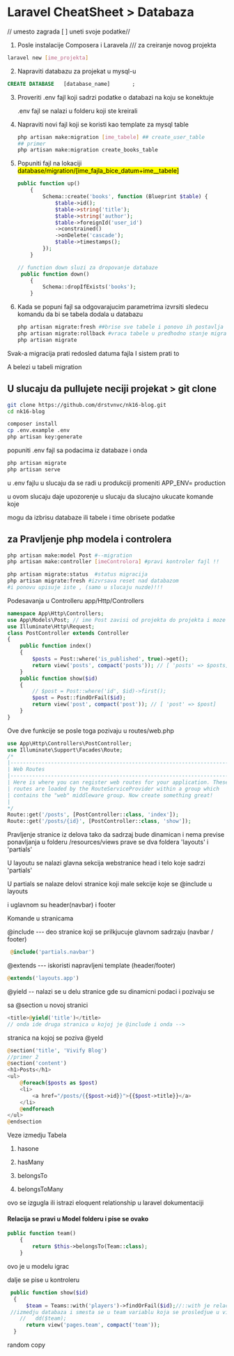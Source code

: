 # Laravel CheatSheet > Databaza

// umesto zagrada [   ]  uneti svoje podatke//

1. Posle instalacije Composera i Laravela /// za creiranje novog projekta

```bash
laravel new [ime_projekta]
```

2. Napraviti databazu za projekat u mysql-u

```sql
CREATE DATABASE   [database_name]       ;
```

3. Proveriti .env fajl koji sadrzi podatke o databazi na koju se konektuje
   
   .env fajl se nalazi u  folderu koji ste kreirali

4. Napraviti novi fajl koji se koristi kao template za  mysql table
   
   ```bash
   php artisan make:migration [ime_tabele] ## create_user_table
   ## primer
   php artisan make:migration create_books_table
   ```

5. Popuniti fajl  na lokaciji <mark>database/migration/[ime_fajla_bice_datum+ime__tabele]</mark>
   
   ```php
   public function up()
       {
           Schema::create('books', function (Blueprint $table) {
               $table->id();
               $table->string('title');
               $table->string('author');
               $table->foreignId('user_id')
               ->constrained()
               ->onDelete('cascade');
               $table->timestamps();
           });
       }
   
   // function down sluzi za dropovanje databaze
    public function down()
       {
           Schema::dropIfExists('books');
       }
   ```

6. Kada se popuni fajl sa odgovarajucim parametrima izvrsiti sledecu komandu da bi se tabela dodala u databazu
   
   ```bash
   php artisan migrate:fresh ##brise sve tabele i ponovo ih postavlja
   php artisan migrate:rollback #vraca tabele u predhodno stanje migracij
   php artisan migrate
   ```

Svak-a migracija prati redosled datuma fajla I sistem prati to

A belezi u tabeli migration

## U slucaju da pullujete neciji projekat > git clone

```bash
git clone https://github.com/drstvnvc/nk16-blog.git
cd nk16-blog

composer install
cp .env.example .env
php artisan key:generate
```

popuniti .env fajl sa podacima iz databaze i onda 

```bash
php artisan migrate
php artisan serve
```

u .env fajlu u slucaju da se radi u produkciji promeniti APP_ENV= production

u ovom slucaju daje upozorenje  u slucaju da slucajno ukucate komande koje 

mogu da izbrisu databaze ili tabele i time obrisete podatke

## za Pravljenje php modela i controlera

```bash
php artisan make:model Post #--migration
php artisan make:controller [imeControlora] #pravi kontroler fajl !!

php artisan migrate:status  #status migracija 
php artisan migrate:fresh #izvrsava reset nad databazom 
#i ponovu upisuje iste , (samo u slucaju nuzde)!!!
```

Podesavanja u Controlleru app/Http/Controllers

```php
namespace App\Http\Controllers;
use App\Models\Post; // ime Post zavisi od projekta do projekta i moze se menjati
use Illuminate\Http\Request;
class PostController extends Controller
{
    public function index()
    {
        $posts = Post::where('is_published', true)->get();
        return view('posts', compact('posts')); // [ 'posts' => $posts]
    }
    public function show($id)
    {
        // $post = Post::where('id', $id)->first();
        $post = Post::findOrFail($id);
        return view('post', compact('post')); // [ 'post' => $post]
    }
}
```

Ove dve funkcije se posle toga pozivaju u routes/web.php

```php
use App\Http\Controllers\PostController;
use Illuminate\Support\Facades\Route;
/*
|--------------------------------------------------------------------------
| Web Routes
|--------------------------------------------------------------------------
| Here is where you can register web routes for your application. These
| routes are loaded by the RouteServiceProvider within a group which
| contains the "web" middleware group. Now create something great!
|
*/
Route::get('/posts', [PostController::class, 'index']);
Route::get('/posts/{id}', [PostController::class, 'show']);
```

Pravljenje  stranice iz delova tako da sadrzaj bude dinamican i nema previse ponavljanja  u folderu  /resources/views prave se dva foldera  'layouts' i 'partials'

U layoutu se nalazi glavna sekcija webstranice head i   telo koje sadrzi 'partials'

U partials se nalaze delovi stranice koji male sekcije koje se  @include u layouts

i uglavnom su header(navbar) i footer

Komande  u stranicama

@include  ---  deo stranice koji se prilkjucuje glavnom sadrzaju (navbar / footer)

```php
 @include('partials.navbar')
```

@extends ---  iskoristi  napravljeni template  (header/footer)

```php
@extends('layouts.app')
```

@yield -- nalazi se u delu stranice gde su dinamicni podaci  i pozivaju se 

sa @section u novoj stranici

```php
<title>@yield('title')</title>
// onda ide druga stranica u kojoj je @include i onda -->
```

stranica na kojoj se poziva @yeld

```php
@section('title', 'Vivify Blog')
//primer 2
@section('content')
<h1>Posts</h1>
<ul>
    @foreach($posts as $post)
    <li>
        <a href="/posts/{{$post->id}}">{{$post->title}}</a>
    </li>
    @endforeach
</ul>
@endsection
```

Veze izmedju Tabela

1. hasone

2. hasMany

3. belongsTo

4. belongsToMany

ovo se izgugla ili istrazi eloquent relationship u laravel dokumentaciji

#### Relacija se pravi u Model folderu i pise se ovako

```php
public function team()
    {
        return $this->belongsTo(Team::class);
    }
```

ovo je  u  modelu igrac 

dalje se pise u kontroleru 

```php
 public function show($id)
  {
      $team = Teams::with('players')->findOrFail($id);//::with je relacija
 //izmedju databaza i smesta se u team variablu koja se prosledjue u view
    //   dd($team);
      return view('pages.team', compact('team'));
  }
```

random copy

```bash

```
